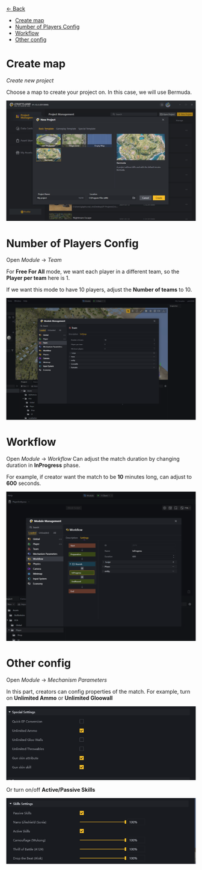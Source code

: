[<- Back](../README.md)
- [Create map](#create-map)
- [Number of Players Config](#number-of-players-config)
- [Workflow](#workflow)
- [Other config](#other-config)


# Create map
*Create new project*

Choose a map to create your project on. In this case, we will use Bermuda.

<img src="../Images/create.png">

# Number of Players Config
Open *Module* -> *Team*

For **Free For All** mode, we want each player in a different team, so the **Player per team** here is 1.

If we want this mode to have 10 players, adjust the **Number of teams** to 10.

<img src="../Images/team-config.png">

# Workflow
Open *Module* -> *Workflow*
Can adjust the match duration by changing duration in **InProgress** phase.

For example, if creator want the match to be **10** minutes long, can adjust to **600** seconds.

<img src="../Images/workflow.png">

# Other config
Open *Module* -> *Mechanism Parameters*

In this part, creators can config properties of the match. For example, turn on **Unlimited Ammo** or **Unlimited Gloowall**

<img src="../Images/setting1.png">


Or turn on/off **Active/Passive Skills**

<img src="../Images/setting2.png">
